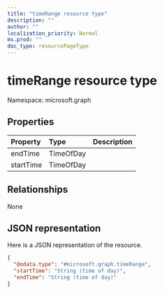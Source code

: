 ```yaml
---
title: "timeRange resource type"
description: ""
author: ""
localization_priority: Normal
ms.prod: ""
doc_type: resourcePageType
---
```


# timeRange resource type


Namespace: microsoft.graph



## Properties
|Property|Type|Description|
|:---|:---|:---|
|endTime|TimeOfDay||
|startTime|TimeOfDay||

## Relationships
None

## JSON representation
Here is a JSON representation of the resource.
<!-- {
  "blockType": "resource",
  "@odata.type": "microsoft.graph.timeRange"
}
-->
``` json
{
  "@odata.type": "#microsoft.graph.timeRange",
  "startTime": "String (time of day)",
  "endTime": "String (time of day)"
}
```

